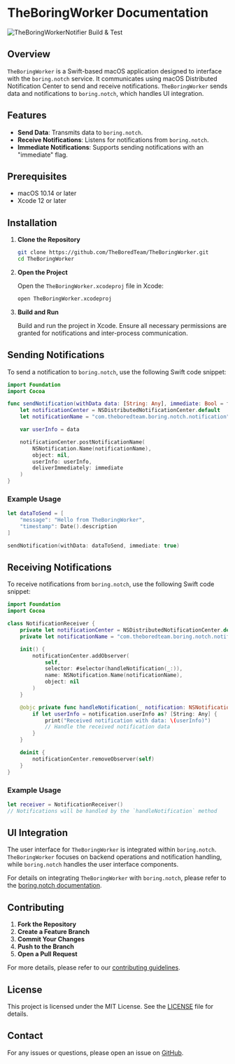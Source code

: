 # TheBoringWorker Documentation

![TheBoringWorkerNotifier Build & Test](https://github.com/TheBoredTeam/TheBoringWorker/actions/workflows/cicd.yml/badge.svg)

## Overview

`TheBoringWorker` is a Swift-based macOS application designed to interface with the `boring.notch` service. It communicates using macOS Distributed Notification Center to send and receive notifications. `TheBoringWorker` sends data and notifications to `boring.notch`, which handles UI integration.

## Features

- **Send Data**: Transmits data to `boring.notch`.
- **Receive Notifications**: Listens for notifications from `boring.notch`.
- **Immediate Notifications**: Supports sending notifications with an "immediate" flag.

## Prerequisites

- macOS 10.14 or later
- Xcode 12 or later

## Installation

1. **Clone the Repository**

   ```sh
   git clone https://github.com/TheBoredTeam/TheBoringWorker.git
   cd TheBoringWorker
   ```

2. **Open the Project**

   Open the `TheBoringWorker.xcodeproj` file in Xcode:

   ```sh
   open TheBoringWorker.xcodeproj
   ```

3. **Build and Run**

   Build and run the project in Xcode. Ensure all necessary permissions are granted for notifications and inter-process communication.

## Sending Notifications

To send a notification to `boring.notch`, use the following Swift code snippet:

```swift
import Foundation
import Cocoa

func sendNotification(withData data: [String: Any], immediate: Bool = false) {
    let notificationCenter = NSDistributedNotificationCenter.default
    let notificationName = "com.theboredteam.boring.notch.notification"

    var userInfo = data

    notificationCenter.postNotificationName(
        NSNotification.Name(notificationName),
        object: nil,
        userInfo: userInfo,
        deliverImmediately: immediate
    )
}
```

### Example Usage

```swift
let dataToSend = [
    "message": "Hello from TheBoringWorker",
    "timestamp": Date().description
]

sendNotification(withData: dataToSend, immediate: true)
```

## Receiving Notifications

To receive notifications from `boring.notch`, use the following Swift code snippet:

```swift
import Foundation
import Cocoa

class NotificationReceiver {
    private let notificationCenter = NSDistributedNotificationCenter.default
    private let notificationName = "com.theboredteam.boring.notch.notification"

    init() {
        notificationCenter.addObserver(
            self,
            selector: #selector(handleNotification(_:)),
            name: NSNotification.Name(notificationName),
            object: nil
        )
    }

    @objc private func handleNotification(_ notification: NSNotification) {
        if let userInfo = notification.userInfo as? [String: Any] {
            print("Received notification with data: \(userInfo)")
            // Handle the received notification data
        }
    }

    deinit {
        notificationCenter.removeObserver(self)
    }
}
```

### Example Usage

```swift
let receiver = NotificationReceiver()
// Notifications will be handled by the `handleNotification` method
```

## UI Integration

The user interface for `TheBoringWorker` is integrated within `boring.notch`. `TheBoringWorker` focuses on backend operations and notification handling, while `boring.notch` handles the user interface components.

For details on integrating `TheBoringWorker` with `boring.notch`, please refer to the [boring.notch documentation](https://github.com/TheBoredTeam/boring.notch).

## Contributing

1. **Fork the Repository**
2. **Create a Feature Branch**
3. **Commit Your Changes**
4. **Push to the Branch**
5. **Open a Pull Request**

For more details, please refer to our [contributing guidelines](CONTRIBUTING.md).

## License

This project is licensed under the MIT License. See the [LICENSE](LICENSE) file for details.

## Contact

For any issues or questions, please open an issue on [GitHub](https://github.com/TheBoredTeam/TheBoringWorker/issues).